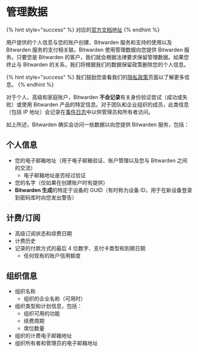 # 管理数据

{% hint style="success" %}
对应的[官方文档地址](https://bitwarden.com/help/article/administrative-data/)
{% endhint %}

用户提供的个人信息与您的账户创建、Bitwarden 服务和支持的使用以及 Bitwarden 服务的支付相关联。Bitwarden 使用管理数据向您提供 Bitwarden 服务。只要您是 Bitwarden 的客户，我们就会根据法律要求保留管理数据。如果您终止与 Bitwarden 的关系，我们将根据我们的数据保留政策删除您的个人信息。

{% hint style="success" %}
我们鼓励您查看我们的[隐私政策](https://bitwarden.com/privacy)页面以了解更多信息。
{% endhint %}

对于个人、高级和家庭账户，Bitwarden **不会记录**有关身份验证尝试（成功或失败）或使用 Bitwarden 产品的特定信息。对于团队和企业组织的成员，此类信息（包括 IP 地址）会记录在[事件日志](../admin-console/reporting/event-logs.md)中以供管理员和所有者访问。

如上所述，Bitwarden 确实会访问一些数据以向您提供 Bitwarden 服务，包括：

## 个人信息 <a href="#personal-information" id="personal-information"></a>

* 您的电子邮箱地址（用于电子邮箱验证、账户管理以及您与 Bitwarden 之间的交流）
  * 电子邮箱地址是否经过验证
* 您的名字（仅如果在创建账户时有提供）
* **Bitwarden 生成**的特定于设备的 GUID（有时称为设备 ID，用于在新设备登录到密码库时向您发出警告）

## 计费/订阅 <a href="#billing-subscription" id="billing-subscription"></a>

* 高级订阅状态和续费日期
* 计费历史
* 记录的付款方式的最后 4 位数字、支付卡类型和到期日期
  * 任何现有的账户信用额度

## 组织信息 <a href="#organization-information" id="organization-information"></a>

* 组织名称
  * 组织的企业名称（可用时）
* 组织类型和计划信息，包括：
  * 组织可用的功能
  * 续费周期
  * 席位数量
* 组织的计费电子邮箱地址
* 组织所有者和管理员的电子邮箱地址
